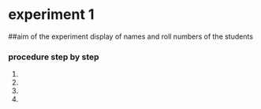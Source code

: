 # experiment 1

##aim of the experiment
display of names and roll numbers of the students

### procedure step by step
1.
2.
3.
4.
